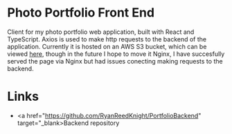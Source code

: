 # Photo Portfolio Front End
Client for my photo portfolio web application, built with React and TypeScript.
Axios is used to make http requests to the backend of the application. Currently it is 
hosted on an AWS S3 bucket, which can be viewed <a href="http://photos-and-such.s3-website-us-west-2.amazonaws.com/">here</a>, though in the future I hope to move it Nginx,
I have succesfully served the page via Nginx but had issues conecting making requests to the backend.

# Links
  * <a href="https://github.com/RyanReedKnight/PortfolioBackend" target="_blank>Backend repository</a>
